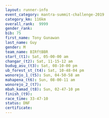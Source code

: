 ```yaml
---
layout: runner-info 
event_category: mantra-summit-challenge-2019 
category_km: 116km 
overall_rank:  9999
gender_rank: 
bib: 75
first_name: Tony Gunawan
last_name: Guy
gender: M
team_name: BIRftBBR
start_(t1): Sat, 05-00-00 am
changar_(t2): Sat, 11-15-12 am
budug_asu_(t3): Sat, 08-10-00 pm
ub_forest_st_(t4): Sat, 10-48-04 pm
wonorejo_1_(t5): Sun, 04-50-58 am
mahapena_(t6): Sun, 08-00-11 am
wonorejo_2_(t7): 
mbah_kamad_(t8): Sun, 02-47-10 pm
finish_(t9): 
race_time: 33-47-10
status: DNF
certificate: 
---
```

